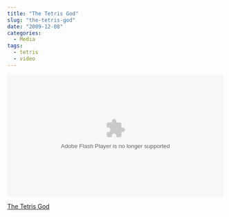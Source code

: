 ```yaml
---
title: "The Tetris God"
slug: "the-tetris-god"
date: "2009-12-08"
categories:
  - Media
tags:
  - tetris
  - video
---
```


<object type="application/x-shockwave-flash" data="http://www.collegehumor.com/moogaloop/moogaloop.swf?clip_id=1924722&amp;fullscreen=1" width="500" height="281"><param name="allowfullscreen" value="true" /><param name="wmode" value="transparent" /><param name="allowScriptAccess" value="always" /><param name="movie" quality="best" value="http://www.collegehumor.com/moogaloop/moogaloop.swf?clip_id=1924722&amp;fullscreen=1" /><embed src="http://www.collegehumor.com/moogaloop/moogaloop.swf?clip_id=1924722&amp;fullscreen=1" type="application/x-shockwave-flash" wmode="transparent" width="500" height="281" allowscriptaccess="always"></embed></object>

[The Tetris God](http://www.collegehumor.com/video:1924722)
